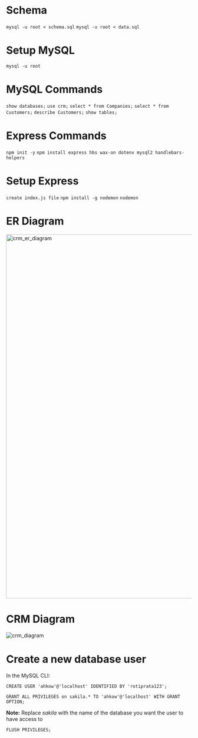 # Schema
`mysql -u root < schema.sql`
`mysql -u root < data.sql`

# Setup MySQL
`mysql -u root`

# MySQL Commands
`show databases;`
`use crm;`
`select * from Companies;`
`select * from Customers;`
`describe Customers;`
`show tables;`

# Express Commands
`npm init -y`
`npm install express hbs wax-on dotenv mysql2 handlebars-helpers`

# Setup Express
`create index.js file`
`npm install -g nodemon`
`nodemon`

# ER Diagram
<img width="989" alt="crm_er_diagram" src="https://github.com/missycoder/MySQL-Customer-Relationship-Management/assets/156276105/80c20378-7c2c-4b63-97b3-d6f18795b4aa">

# CRM Diagram
![crm_diagram](https://github.com/missycoder/MySQL-Customer-Relationship-Management/assets/156276105/2ae1634a-90bd-4b90-9cce-19ac8e77d2cb)

# Create a new database user
In the MySQL CLI:
```
CREATE USER 'ahkow'@'localhost' IDENTIFIED BY 'rotiprata123';
```

```
GRANT ALL PRIVILEGES on sakila.* TO 'ahkow'@'localhost' WITH GRANT OPTION;
```
**Note:** Replace *sakila* with the name of the database you want the user to have access to
 
 ```
FLUSH PRIVILEGES;
```
